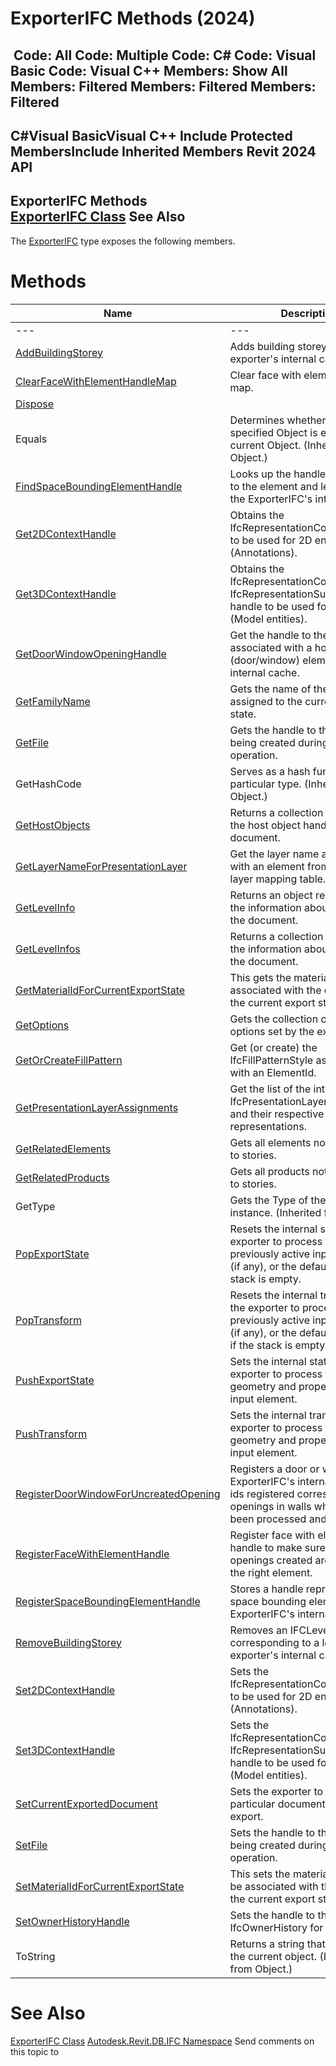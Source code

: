 # ExporterIFC Methods (2024)

﻿
 Code: All Code: Multiple Code: C# Code: Visual Basic Code: Visual C++  Members: Show All Members: Filtered Members: Filtered Members: Filtered   
---  
C#Visual BasicVisual C++
Include Protected MembersInclude Inherited Members
Revit 2024 API  
---  
ExporterIFC Methods  
[ExporterIFC Class](c8697b81-e080-9202-14d3-ec883f951521.md "ExporterIFC Class") See Also  
---  
The [ExporterIFC](c8697b81-e080-9202-14d3-ec883f951521.md "ExporterIFC Class") type exposes the following members.
# Methods
| Name | Description |
| --- | --- |
| --- | --- | --- |
| [AddBuildingStorey](08c5605c-b66f-baae-5684-d9dc7cf7121a.md "AddBuildingStorey Method") | Adds building storey to the exporter's internal cache. |
| [ClearFaceWithElementHandleMap](5f97a843-1df7-64fb-f063-2e8f4899774d.md "ClearFaceWithElementHandleMap Method") | Clear face with element handle map. |
| [Dispose](daa92a17-48ad-264e-8a7d-d2a8de070508.md "Dispose Method") |
| Equals | Determines whether the specified Object is equal to the current Object. (Inherited from Object.) |
| [FindSpaceBoundingElementHandle](facc8372-3b66-2b31-135c-852985763186.md "FindSpaceBoundingElementHandle Method") | Looks up the handle associated to the element and level id from the ExporterIFC's internal cache. |
| [Get2DContextHandle](9e027616-9f33-ede2-d25f-1fe4e3b38445.md "Get2DContextHandle Method") | Obtains the IfcRepresentationContext handle to be used for 2D entities (Annotations). |
| [Get3DContextHandle](e1ea52a9-9e2c-9704-cfab-d43fe87fd53b.md "Get3DContextHandle Method") | Obtains the IfcRepresentationContext or IfcRepresentationSubContext handle to be used for 3D entities (Model entities). |
| [GetDoorWindowOpeningHandle](aa17a626-7f33-0984-6b2d-e8ff8b7e6423.md "GetDoorWindowOpeningHandle Method") | Get the handle to the opening associated with a hosted (door/window) element from the internal cache. |
| [GetFamilyName](bbab76a2-98c3-e6d3-c8b2-829ebd5e45e5.md "GetFamilyName Method") | Gets the name of the element assigned to the current export state. |
| [GetFile](1baac5bf-ee32-4d1c-0ba3-6193124c0d9c.md "GetFile Method") | Gets the handle to the IFC file being created during this export operation. |
| GetHashCode | Serves as a hash function for a particular type.  (Inherited from Object.) |
| [GetHostObjects](39ace44e-26a7-e530-2dc2-737a1e3f1479.md "GetHostObjects Method") | Returns a collection containing the host object handles in the document. |
| [GetLayerNameForPresentationLayer](9bb2d5c4-40ef-661b-b49e-720e74a1ca57.md "GetLayerNameForPresentationLayer Method") | Get the layer name associated with an element from the default layer mapping table. |
| [GetLevelInfo](c404ab36-866c-8ac8-a8b1-c60d963791ed.md "GetLevelInfo Method") | Returns an object representing the information about a level in the document. |
| [GetLevelInfos](c7f1c52a-a0d0-cc15-4a08-1c476bb7509b.md "GetLevelInfos Method") | Returns a collection containing the information about all levels in the document. |
| [GetMaterialIdForCurrentExportState](ea78908e-959b-dca9-06a2-abce0c4cef70.md "GetMaterialIdForCurrentExportState Method") | This gets the material id that is associated with the element in the current export state. |
| [GetOptions](79e15a6b-3a5d-3aa1-c13a-5155356c5842.md "GetOptions Method") | Gets the collection of named options set by the exporter client. |
| [GetOrCreateFillPattern](13faad3d-86f3-ed60-b3a3-78504c969716.md "GetOrCreateFillPattern Method") | Get (or create) the IfcFillPatternStyle associated with an ElementId. |
| [GetPresentationLayerAssignments](7dad2ed6-30a7-1b25-5e5f-8a1d7389f103.md "GetPresentationLayerAssignments Method") | Get the list of the internally IfcPresentationLayerAssignments and their respective shape representations. |
| [GetRelatedElements](dbab0f38-a7d9-8f42-5217-c41c8a5330f7.md "GetRelatedElements Method") | Gets all elements not associated to stories. |
| [GetRelatedProducts](fa71bbad-420e-d073-7012-da63f6f4bd3e.md "GetRelatedProducts Method") | Gets all products not associated to stories. |
| GetType | Gets the Type of the current instance. (Inherited from Object.) |
| [PopExportState](719e062b-eea9-3010-33ad-e48dae367276.md "PopExportState Method") | Resets the internal state of the exporter to process the previously active input element (if any), or the default state if the stack is empty. |
| [PopTransform](004039fe-8364-af98-6a51-7df026ea4fc0.md "PopTransform Method") | Resets the internal transform of the exporter to process the previously active input element (if any), or the default transform if the stack is empty. |
| [PushExportState](84dee1b6-d008-e039-6f06-6e984920228c.md "PushExportState Method") | Sets the internal state of the exporter to process the geometry and properties of the input element. |
| [PushTransform](bc1f8a42-7cbc-600a-9d1f-bcf80d6186e0.md "PushTransform Method") | Sets the internal transform of the exporter to process the geometry and properties of the input element. |
| [RegisterDoorWindowForUncreatedOpening](688b2144-693c-544c-45db-e6257d21430b.md "RegisterDoorWindowForUncreatedOpening Method") | Registers a door or window in the ExporterIFC's internal cache. The ids registered correspond to openings in walls which have not been processed and created yet. |
| [RegisterFaceWithElementHandle](f002582a-79a1-23b6-4278-2fabcb133444.md "RegisterFaceWithElementHandle Method") | Register face with element handle to make sure the openings created are related to the right element. |
| [RegisterSpaceBoundingElementHandle](9e2dc4fb-c062-f68d-af7f-fbbe7bd359e1.md "RegisterSpaceBoundingElementHandle Method") | Stores a handle representing a space bounding element to the ExporterIFC's internal cache. |
| [RemoveBuildingStorey](e1dada57-54f4-ecbb-d3bf-75144f65c34e.md "RemoveBuildingStorey Method") | Removes an IFCLevelInfo corresponding to a level from the exporter's internal cache. |
| [Set2DContextHandle](675a5b9e-9fa2-9dca-46c1-214197226adf.md "Set2DContextHandle Method") | Sets the IfcRepresentationContext handle to be used for 2D entities (Annotations). |
| [Set3DContextHandle](94faf2de-158e-87bc-a9e0-ad0e6ff8eedc.md "Set3DContextHandle Method") | Sets the IfcRepresentationContext or IfcRepresentationSubContext handle to be used for 3D entities (Model entities). |
| [SetCurrentExportedDocument](f0af06ac-6928-c772-54b8-46070927d5e1.md "SetCurrentExportedDocument Method") | Sets the exporter to process a particular document during export. |
| [SetFile](30eb507b-8796-ce4e-ec59-1684e1306a0f.md "SetFile Method") | Sets the handle to the IFC file being created during this export operation. |
| [SetMaterialIdForCurrentExportState](af494e73-5135-bd2b-8d71-389fa5be3ec7.md "SetMaterialIdForCurrentExportState Method") | This sets the material id that is to be associated with the element in the current export state. |
| [SetOwnerHistoryHandle](dbdb1fba-2cbb-1c18-56b8-f6f35bde1f3f.md "SetOwnerHistoryHandle Method") | Sets the handle to the IfcOwnerHistory for the file. |
| ToString | Returns a string that represents the current object. (Inherited from Object.) |

# See Also
[ExporterIFC Class](c8697b81-e080-9202-14d3-ec883f951521.md "ExporterIFC Class")
[Autodesk.Revit.DB.IFC Namespace](b823fafb-1ba1-896b-4097-142c2817ce74.md "Autodesk.Revit.DB.IFC Namespace")
Send comments on this topic to 